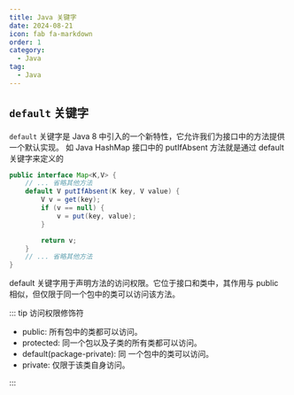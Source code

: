 ```yaml
---
title: Java 关键字
date: 2024-08-21
icon: fab fa-markdown
order: 1
category:
  - Java
tag:
  - Java
---
```


## `default` 关键字
`default` 关键字是 Java 8 中引入的一个新特性，它允许我们为接口中的方法提供一个默认实现。
如 Java HashMap 接口中的 putIfAbsent 方法就是通过 default 关键字来定义的

```java
public interface Map<K,V> {
    // ... 省略其他方法
    default V putIfAbsent(K key, V value) {
        V v = get(key);
        if (v == null) {
            v = put(key, value);
        }

        return v;
    }
    // ... 省略其他方法
}
```

default 关键字用于声明方法的访问权限。它位于接口和类中，其作用与 public 相似，但仅限于同一个包中的类可以访问该方法。

::: tip 访问权限修饰符

* public: 所有包中的类都可以访问。
* protected: 同一个包以及子类的所有类都可以访问。
* default(package-private): 同 一个包中的类可以访问。
* private: 仅限于该类自身访问。

:::
